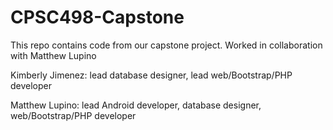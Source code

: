 # CPSC498-Capstone

This repo contains code from our capstone project. Worked in collaboration with Matthew Lupino 

Kimberly Jimenez: lead database designer, lead web/Bootstrap/PHP developer

Matthew Lupino: lead Android developer, database designer, web/Bootstrap/PHP developer 
